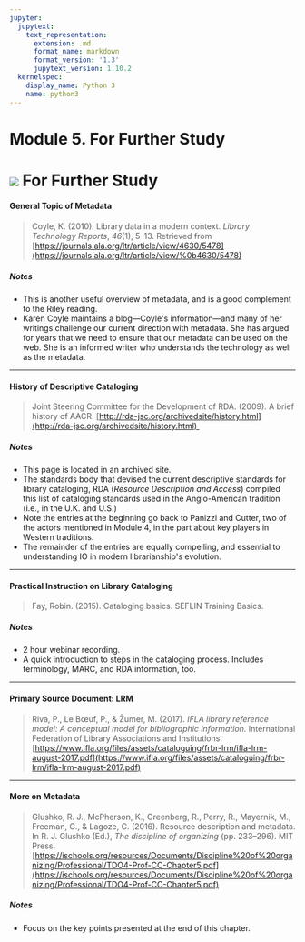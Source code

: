 ```yaml
---
jupyter:
  jupytext:
    text_representation:
      extension: .md
      format_name: markdown
      format_version: '1.3'
      jupytext_version: 1.10.2
  kernelspec:
    display_name: Python 3
    name: python3
---
```


<!-- #region id="q2Wk89zlpjBJ" -->
Module 5. For Further Study
===========================

 **![](https://missouri.instructure.com/courses/49361/files/8633280/download) For Further Study**
=================================================================================================

#### General Topic of Metadata

> Coyle, K. (2010). Library data in a modern context. _Library Technology Reports_, _46_(1), 5–13. Retrieved from [https://journals.ala.org/ltr/article/view/4630/5478](https://journals.ala.org/ltr/article/view/%0b4630/5478)

##### Notes

*   This is another useful overview of metadata, and is a good complement to the Riley reading.
*   Karen Coyle maintains a blog—Coyle's information—and many of her writings challenge our current direction with metadata. She has argued for years that we need to ensure that our metadata can be used on the web. She is an informed writer who understands the technology as well as the metadata.

* * *

#### History of Descriptive Cataloging

> Joint Steering Committee for the Development of RDA. (2009). A brief history of AACR. [http://rda-jsc.org/archivedsite/history.html](http://rda-jsc.org/archivedsite/history.html) 

##### Notes

*   This page is located in an archived site.
*   The standards body that devised the current descriptive standards for library cataloging, RDA (_Resource Description and Access_) compiled this list of cataloging standards used in the Anglo-American tradition (i.e., in the U.K. and U.S.)
*   Note the entries at the beginning go back to Panizzi and Cutter, two of the actors mentioned in Module 4, in the part about key players in Western traditions. 
*   The remainder of the entries are equally compelling, and essential to understanding IO in modern librarianship's evolution.

* * *

#### Practical Instruction on Library Cataloging

> Fay, Robin. (2015). Cataloging basics. SEFLIN Training Basics.

##### Notes

*   2 hour webinar recording.
*   A quick introduction to steps in the cataloging process. Includes terminology, MARC, and RDA information, too.

* * *

#### Primary Source Document: LRM

> Riva, P., Le Bœuf, P., & Žumer, M. (2017). _IFLA library reference model: A conceptual model for bibliographic information._ International Federation of Library Associations and Institutions. [https://www.ifla.org/files/assets/cataloguing/frbr-lrm/ifla-lrm-august-2017.pdf](https://www.ifla.org/files/assets/cataloguing/frbr-lrm/ifla-lrm-august-2017.pdf)

* * *

#### More on Metadata

> Glushko, R. J., McPherson, K., Greenberg, R., Perry, R., Mayernik, M., Freeman, G., & Lagoze, C. (2016). Resource description and metadata. In R. J. Glushko (Ed.), _The discipline of organizing_ (pp. 233–296). MIT Press. [https://ischools.org/resources/Documents/Discipline%20of%20organizing/Professional/TDO4-Prof-CC-Chapter5.pdf](https://ischools.org/resources/Documents/Discipline%20of%20organizing/Professional/TDO4-Prof-CC-Chapter5.pdf)

##### Notes

*   Focus on the key points presented at the end of this chapter.
<!-- #endregion -->
